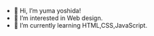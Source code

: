 - 👋 Hi, I’m yuma yoshida!
- 👀 I’m interested in Web design.
- 🌱 I’m currently learning HTML,CSS,JavaScript.

<!---
yoshida-github/yoshida-github is a ✨ special ✨ repository because its `README.md` (this file) appears on your GitHub profile.
You can click the Preview link to take a look at your changes.
--->
